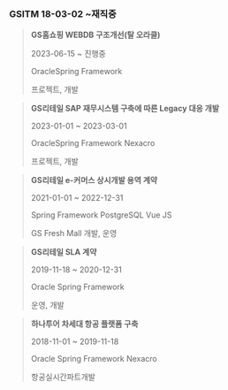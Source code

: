 ### GSITM 18-03-02 ~재직중

>**GS홈쇼핑 WEBDB 구조개선(탈 오라클)**  
>
>2023-06-15 ~ 진행중  
>
>OracleSpring Framework  
>
>프로젝트, 개발  

>**GS리테일 SAP 재무시스템 구축에 따른 Legacy 대응 개발**  
>
>2023-01-01 ~ 2023-03-01  
>
>OracleSpring Framework Nexacro  
>
>프로젝트, 개발  

>**GS리테일 e-커머스 상시개발 용역 계약**  
>
>2021-01-01 ~ 2022-12-31  
>
>Spring Framework PostgreSQL Vue JS  
>
>GS Fresh Mall 개발, 운영   

> **GS리테일  SLA 계약**   
> 
> 2019-11-18 ~ 2020-12-31   
> 
> Oracle Spring Framework   
> 
> 운영, 개발  

> **하나투어 차세대 항공 플랫폼 구축**  
> 
> 2018-11-01 ~ 2019-11-18  
> 
> Oracle Spring Framework Nexacro  
> 
> 항공실시간파트개발  











<!--stackedit_data:
eyJoaXN0b3J5IjpbLTE0Nzg2MzAyNzksNjk0NzQ5MzkzLC0xMj
k4NDY4MTY1LDEzNzgwMDE5NTgsMTUyOTQ0MDk4MSw4NzQwNTQy
MDMsLTIxMTcyNDUzNzMsLTU4MTAzNjg1LDc4MTg2NDMsNTI1ND
U5MzgxLC0xMDY0MTAwODk2LDE5MTQ0NTk4NjgsLTk0OTk0MDc5
MiwzNDAxNjUyMzBdfQ==
-->